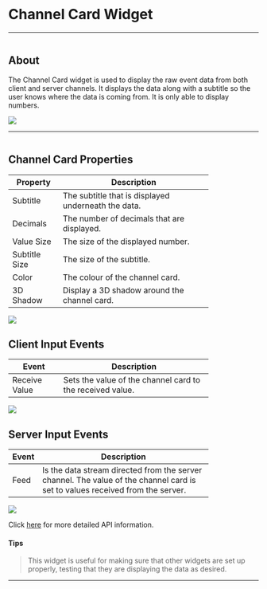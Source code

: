 <!-- Channel Card Widget Help Markdown -->
<link rel="stylesheet" type="text/css" media="all" href="/help/markdown_styles.css"/>
<br>

# Channel Card Widget

___
<div class="column-container">
<div class="column row-container" style="width:100%">


## About
The Channel Card widget is used to display the raw event data from both client and server channels. It displays the data along with a subtitle so the user knows where the data is coming from. It is only able to display numbers.


</div>

<div class="column row-container">
<img src="/images/help/channel_card/card.png">
</div>
</div>

___

<div class="column-container">
<div class="column row-container" style="width:80%;">

## Channel Card Properties
| Property | Description |
| -------- | ----------- |
| Subtitle | The subtitle that is displayed underneath the data. |
| Decimals | The number of decimals that are displayed. |
| Value Size | The size of the displayed number. |
| Subtitle Size | The size of the subtitle. |
| Color | The colour of the channel card. |
| 3D Shadow | Display a 3D shadow around the channel card. |

</div>
<div class="column row-container">
<img src="/images/help/channel_card/channel_card_specific.png">
</div>
</div>


<div class="column-container">
<div class="column row-container" style="width:80%;">

## Client Input Events
| Event | Description |
| ----- | ----------- |
| Receive Value | Sets the value of the channel card to the received value. |

</div>
<div class="column row-container">
<img src="/images/help/channel_card/channel_card_client_input.png">
</div>
</div>


<div class="column-container">
<div class="column row-container" style="width:80%;">

## Server Input Events
| Event | Description |
| ----- | ----------- |
| Feed | Is the data stream directed from the server channel. The value of the channel card is set to values received from the server.

</div>
<div class="column row-container">
<img src="/images/help/channel_card/channel_card_server_input.png">
</div>
</div>

Click [here](http:www.google.com "API Info") for more detailed API information.

#### Tips
>This widget is useful for making sure that other widgets are set up properly, testing that they are displaying the data as desired.

---